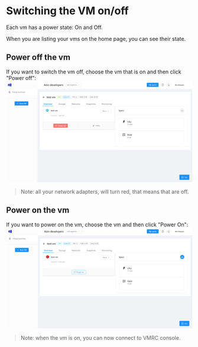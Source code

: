 # Switching the VM on/off
Each vm has a power state: On and Off.

When you are listing your vms on the home page, you can see their state. 

## Power off the vm
If you want to switch the vm off, choose the vm that is on and then click "Power off":
![Off](./images/power/off.png)

> Note: all your network adapters, will turn red, that means that are off.

## Power on the vm
If you want to power on the vm, choose the vm and then click "Power On":
![On](./images/power/on.png)

> Note: when the vm is on, you can now connect to VMRC console.